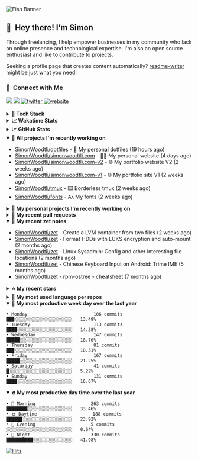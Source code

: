 ![Fish Banner](assets/fish.webp)

## 👋 &nbsp;Hey there! I’m Simon

Through freelancing, I help empower businesses in my community who lack
an online presence and technological expertise. I'm also an open source
enthusiast and like to contribute to projects.

Seeking a profile page that creates content automatically?
[readme-writer] might be just what you need!

### 🤝 &nbsp;Connect with Me

<div align="left">
<a href="https://linkedin.com/in/simonwoodtli" target="_blank">
<img src="https://img.shields.io/badge/linkedin-1E77B5?style=for-the-badge&logo=linkedin&logoColor=white alt=linkedin" />
</a>
<a href="https://github.com/simonwoodtli" target="_blank">
<img src="https://img.shields.io/badge/github-24292E?style=for-the-badge&logo=github&logoColor=white alt=github" />
</a>
<a href="https://twitter.com/simonwoodtlidev" target="_blank">
<img src="https://img.shields.io/badge/twitter-26a7de?style=for-the-badge&logo=twitter&logoColor=white" alt="twitter"/>
</a>
<a href="https://simonwoodtli.com" target="_blank">
<img src="https://img.shields.io/badge/website-E2925F?style=for-the-badge&logo=google-chrome&logoColor=white" alt="website"/>
</a>
</div>
<br/>


<details>
  <summary><b>🧰 Tech Stack</b></summary>
  <div align="center">
  <a href="https://skillicons.dev" target="_blank">
  <img src="https://skillicons.dev/icons?i=js,html,css,bash,python,go,postgresql,docker,vim,linux" alt="JavaScript, HTML, CSS, Bash, Python, Go, PostgreSQL, Docker, Vim,
  Linux">
  </a>
  </div>
</details>

<details>
  <summary><b>📈 Wakatime Stats</b></summary>
  <p align="center"><a href="https://wakatime.com/@SimonWoodtli">
  <img align="center" width="400" height="300" src="https://wakatime.com/share/@SimonWoodtli/7761bcef-e104-47d9-912a-dfd6bf08868b.svg" />
  </a>
  <a href="https://wakatime.com/@SimonWoodtli">
  <img align="center" width="400" height="300" src="https://wakatime.com/share/@SimonWoodtli/341953df-6a40-47b7-8220-ace4eabe0a17.svg" />
  </a></p>

  <h4><b>💬 I've been working with the following languages over the last 7 days</b></h4>

```
• HTML                           19 hrs 4 mins                  ███████████████░░░░░░░░░░   58.79%
• JavaScript                     7 hrs 36 mins                  ██████░░░░░░░░░░░░░░░░░░░   23.46%
• CSS                            3 hrs 36 mins                  ███░░░░░░░░░░░░░░░░░░░░░░   11.12%
• Markdown                       1 hr 37 mins                   █░░░░░░░░░░░░░░░░░░░░░░░░   5.03%
• Python                         17 mins                        ░░░░░░░░░░░░░░░░░░░░░░░░░   0.91%
• JSON                           3 mins                         ░░░░░░░░░░░░░░░░░░░░░░░░░   0.17%
• Diff                           2 mins                         ░░░░░░░░░░░░░░░░░░░░░░░░░   0.15%
• XML                            2 mins                         ░░░░░░░░░░░░░░░░░░░░░░░░░   0.13%
• YAML                           1 min                          ░░░░░░░░░░░░░░░░░░░░░░░░░   0.09%
• Vim Script                     1 min                          ░░░░░░░░░░░░░░░░░░░░░░░░░   0.07%
• Text                           0 secs                         ░░░░░░░░░░░░░░░░░░░░░░░░░   0.04%
• Other                          0 secs                         ░░░░░░░░░░░░░░░░░░░░░░░░░   0.03%
```

  <h4>👷 I've been working on the following projects over the last 7 days</h4>

```
• simonwoodtli.com               29 hrs 59 mins                 ███████████████████████░░   92.43%
• Unknown Project                1 hr 39 mins                   █░░░░░░░░░░░░░░░░░░░░░░░░   5.11%
• zet                            45 mins                        █░░░░░░░░░░░░░░░░░░░░░░░░   2.32%
• cloud-os                       1 min                          ░░░░░░░░░░░░░░░░░░░░░░░░░   0.09%
• dotfiles                       0 secs                         ░░░░░░░░░░░░░░░░░░░░░░░░░   0.03%
• workspace-alpine               0 secs                         ░░░░░░░░░░░░░░░░░░░░░░░░░   0.01%
```

  <h4><b>🛠️ I've been working with the following editors over the last 7 days</b></h4>

```
• Vim                            32 hrs 26 mins                 █████████████████████████   100%
```

  <h4><b>💻 I've been working with the following operating systems over the last 7 days</b></h4>

```
• Linux                          32 hrs 26 mins                 █████████████████████████   100%
```

</details>

<details>
  <summary><b>📈 GitHub Stats</b></summary>
  <div align="center">
  <a href="https://github.com/anuraghazra/github-readme-stats"> 
  <img src="https://github-readme-stats.vercel.app/api?username=simonwoodtli&theme=onedark&show_icons=true&hide_rank=true&custom_title=Stats&count_private=true&hide_border=true&hide=issues&line_height=24&bg_color=0d1117" alt="Github Stats">
  <img src="https://github-readme-stats.vercel.app/api/top-langs/?username=simonwoodtli&layout=compact&theme=onedark&count_private=true&hide_border=true&bg_color=0d1117" alt="Top Langs">
  </a>
  </div>
</details>

<details open="">
  <summary><b>👷 All projects I'm recently working on</b></summary>

* [SimonWoodtli/dotfiles](https://github.com/SimonWoodtli/dotfiles) - 🏡 My personal dotfiles (19 hours ago)
* [SimonWoodtli/simonwoodtli.com](https://github.com/SimonWoodtli/simonwoodtli.com) - 👨‍💻 My personal website (4 days ago)
* [SimonWoodtli/simonwoodtli.com-v2](https://github.com/SimonWoodtli/simonwoodtli.com-v2) - 🌐 My portfolio website V2 (2 weeks ago)
* [SimonWoodtli/simonwoodtli.com-v1](https://github.com/SimonWoodtli/simonwoodtli.com-v1) - 🌐 My portfolio site V1 (2 weeks ago)
* [SimonWoodtli/tmux](https://github.com/SimonWoodtli/tmux) - ⌨️ Borderless tmux (2 weeks ago)
* [SimonWoodtli/fonts](https://github.com/SimonWoodtli/fonts) - 🗛 My fonts (2 weeks ago)

</details>
<details>
  <summary><b>🌱 My personal projects I'm recently working on</b></summary>

* [SimonWoodtli/dotfiles](https://github.com/SimonWoodtli/dotfiles) - 🏡 My personal dotfiles (19 hours ago)
* [SimonWoodtli/simonwoodtli.com](https://github.com/SimonWoodtli/simonwoodtli.com) - 👨‍💻 My personal website (4 days ago)
* [SimonWoodtli/simonwoodtli.com-v2](https://github.com/SimonWoodtli/simonwoodtli.com-v2) - 🌐 My portfolio website V2 (2 weeks ago)
* [SimonWoodtli/simonwoodtli.com-v1](https://github.com/SimonWoodtli/simonwoodtli.com-v1) - 🌐 My portfolio site V1 (2 weeks ago)
* [SimonWoodtli/tmux](https://github.com/SimonWoodtli/tmux) - ⌨️ Borderless tmux (2 weeks ago)
* [SimonWoodtli/fonts](https://github.com/SimonWoodtli/fonts) - 🗛 My fonts (2 weeks ago)

</details>
<details>
  <summary><b>🔨 My recent pull requests</b></summary>

* [feat: add wireguard-generate-keys script](https://github.com/SimonWoodtli/dotfiles-old/pull/14) on [SimonWoodtli/dotfiles-old](https://github.com/SimonWoodtli/dotfiles-old) (14 months ago)
* [feat: add video-to-gif script](https://github.com/SimonWoodtli/dotfiles-old/pull/13) on [SimonWoodtli/dotfiles-old](https://github.com/SimonWoodtli/dotfiles-old) (14 months ago)
* [feat: add spoof-mac-linux script](https://github.com/SimonWoodtli/dotfiles-old/pull/12) on [SimonWoodtli/dotfiles-old](https://github.com/SimonWoodtli/dotfiles-old) (14 months ago)
* [feat: add sp-tmux script](https://github.com/SimonWoodtli/dotfiles-old/pull/11) on [SimonWoodtli/dotfiles-old](https://github.com/SimonWoodtli/dotfiles-old) (14 months ago)
* [feat: add sp script](https://github.com/SimonWoodtli/dotfiles-old/pull/10) on [SimonWoodtli/dotfiles-old](https://github.com/SimonWoodtli/dotfiles-old) (14 months ago)

</details>
<details open="">
  <summary><b>📝 My recent zet notes</b></summary>

* [SimonWoodtli/zet](https://github.com/SimonWoodtli/zet/tree/81ce0dbe96be0a5c57d5913a00baaa9e57ad0512/20231101173245) - Create a LVM container from two files (2 weeks ago)
* [SimonWoodtli/zet](https://github.com/SimonWoodtli/zet/tree/5c90053d8e9e429e7f6f68f557c97d080eaeb3b2/20230908235916) - Format HDDs with LUKS encryption and auto-mount (2 months ago)
* [SimonWoodtli/zet](https://github.com/SimonWoodtli/zet/tree/f4e6f009cb8f8ff44e9646977125d87dd8f845f9/20230908235236) - Linux Sysadmin: Config and other interesting file locations (2 months ago)
* [SimonWoodtli/zet](https://github.com/SimonWoodtli/zet/tree/d442487a83af583abd23719912a1c1f7496cff33/20230620172505) - Chinese Keyboard Input on Android: Trime IME (5 months ago)
* [SimonWoodtli/zet](https://github.com/SimonWoodtli/zet/tree/3d9625f8bc632c595fa8b28b6f6f09026dd9eec2/20230418171555) - rpm-ostree - cheatsheet (7 months ago)

</details>
<details>
  <summary><b>⭐ My recent stars</b></summary>

* [gohugoio/hugo](https://github.com/gohugoio/hugo) - The world’s fastest framework for building websites. (1 week ago)
* [dbrgn/tealdeer](https://github.com/dbrgn/tealdeer) - A very fast implementation of tldr in Rust. (2 weeks ago)
* [derf/feh](https://github.com/derf/feh) - a fast and light image viewer (3 weeks ago)
* [Alex313031/thorium](https://github.com/Alex313031/thorium) - Chromium fork named after radioactive element No. 90. Windows and MacOS/Raspi/Android/Special builds are in different repositories, links are towards the top of the README.md. (3 weeks ago)
* [asdf-vm/asdf](https://github.com/asdf-vm/asdf) - Extendable version manager with support for Ruby, Node.js, Elixir, Erlang & more (3 weeks ago)

</details>
<details>
  <summary><b>💬 My most used language per repos</b></summary>

```
• Shell                          15 repos                       ███████████████████░░░░░░   75.00%
• JavaScript                     1 repo                         █░░░░░░░░░░░░░░░░░░░░░░░░   5.00%
• CSS                            3 repos                        ████░░░░░░░░░░░░░░░░░░░░░   15.00%
• Nix                            1 repo                         █░░░░░░░░░░░░░░░░░░░░░░░░   5.00%
```

</details>
<details open="">
  <summary><b>📆 My most productive week day over the last year</b></summary>

```
• Monday                         106 commits                    ███░░░░░░░░░░░░░░░░░░░░░░   13.49%
• Tuesday                        113 commits                    ████░░░░░░░░░░░░░░░░░░░░░   14.38%
• Wednesday                      147 commits                    █████░░░░░░░░░░░░░░░░░░░░   18.70%
• Thursday                       81 commits                     ███░░░░░░░░░░░░░░░░░░░░░░   10.31%
• Friday                         167 commits                    █████░░░░░░░░░░░░░░░░░░░░   21.25%
• Saturday                       41 commits                     █░░░░░░░░░░░░░░░░░░░░░░░░   5.22%
• Sunday                         131 commits                    ████░░░░░░░░░░░░░░░░░░░░░   16.67%
```

</details>
<details open="">
  <summary><b>🔥 My most productive day time over the last year</b></summary>

```
• 🌅 Morning                     263 commits                    ████████░░░░░░░░░░░░░░░░░   33.46%
• 🌞 Daytime                     188 commits                    ██████░░░░░░░░░░░░░░░░░░░   23.92%
• 🌇 Evening                     5 commits                      ░░░░░░░░░░░░░░░░░░░░░░░░░   0.64%
• 🌃 Night                       330 commits                    ██████████░░░░░░░░░░░░░░░   41.98%
```

</details>

[![Hits](https://hits.seeyoufarm.com/api/count/incr/badge.svg?url=https%3A%2F%2Fgithub.com%2Fsimonwoodtli&count_bg=%23689D6A&title_bg=%23282828&icon=&icon_color=%23E7E7E7&title=views+%28today+%2F+total%29&edge_flat=false)](https://hits.seeyoufarm.com)

[readme-writer]: <https://github.com/SimonWoodtli/readme-writer>
